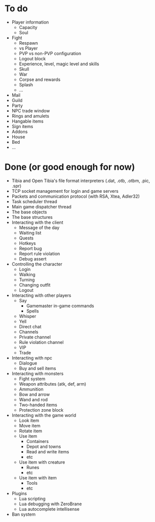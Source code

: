 # To do

- Player information
	- Capacity
	- Soul
- Fight
	- Respawn
	- vs Player
	- PVP vs non-PVP configuration
	- Logout block
	- Experience, level, magic level and skills
	- Skull
	- War
	- Corpse and rewards
	- Splash
	- ...
- Mail
- Guild
- Party
- NPC trade window
- Rings and amulets
- Hangable items
- Sign items
- Addons
- House
- Bed
- ...

# Done (or good enough for now)

- Tibia and Open Tibia's file format interpreters (.dat, .otb, .otbm, .pic, .spr)
- TCP socket management for login and game servers
- Packets and communication protocol (with RSA, Xtea, Adler32)
- Task scheduler thread
- Main game dispatcher thread
- The base objects
- The base structures
- Interacting with the client
	- Message of the day
	- Waiting list
	- Quests
	- Hotkeys
	- Report bug
	- Report rule violation
	- Debug assert
- Controlling the character
	- Login
	- Walking
	- Turning
	- Changing outfit
	- Logout
- Interacting with other players
	- Say
		- Gamemaster in-game commands
		- Spells
	- Whisper
	- Yell
	- Direct chat
	- Channels
	- Private channel
	- Rule violation channel
	- VIP
	- Trade
- Interacting with npc
	- Dialogue
	- Buy and sell items
- Interacting with monsters
	- Fight system
	- Weapon attributes (atk, def, arm)
	- Ammunition
	- Bow and arrow
	- Wand and rod
	- Two-handed items
	- Protection zone block
- Interacting with the game world 
	- Look item
	- Move item
	- Rotate item
	- Use item
		- Containers
		- Depot and towns
		- Read and write items
		- etc
	- Use item with creature
		- Runes
		- etc
	- Use item with item
		- Tools
		- etc
- Plugins
	- Lua scripting
	- Lua debugging with ZeroBrane
	- Lua autocomplete intellisense
- Ban system